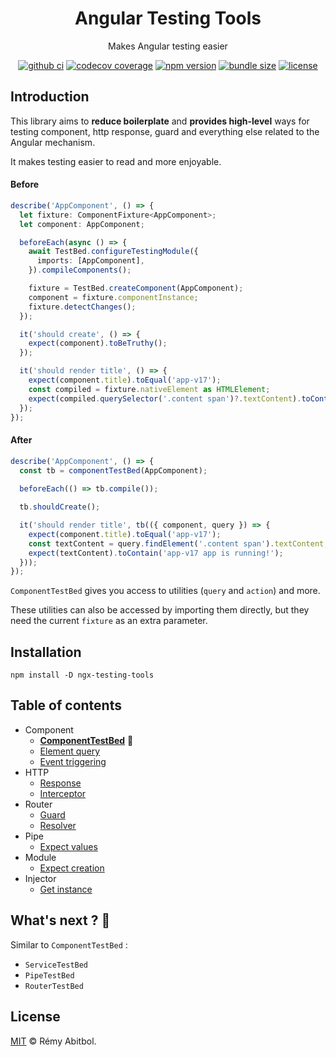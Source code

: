 <div align="center">
    <h1>Angular Testing Tools</h1>
    <p>Makes Angular testing easier</p>
</div> 

<div align="center">

[![github ci](https://img.shields.io/github/actions/workflow/status/remscodes/ngx-testing-tools/npm-ci.yml.svg?logo=github&label=CI&style=for-the-badge)](https://github.com/remscodes/ngx-testing-tools/actions/workflows/npm-ci.yml)
[![codecov coverage](https://img.shields.io/codecov/c/github/remscodes/ngx-testing-tools/main.svg?style=for-the-badge&logo=codecov)](https://codecov.io/gh/remscodes/ngx-testing-tools)
[![npm version](https://img.shields.io/npm/v/ngx-testing-tools.svg?style=for-the-badge&logo=npm)](https://www.npmjs.org/package/ngx-testing-tools)
[![bundle size](https://img.shields.io/bundlephobia/minzip/ngx-testing-tools.svg?style=for-the-badge)](https://bundlephobia.com/package/ngx-testing-tools)
[![license](https://img.shields.io/github/license/remscodes/ngx-testing-tools.svg?style=for-the-badge)](LICENSE)

</div>

## Introduction

This library aims to **reduce boilerplate** and **provides high-level** ways for testing component, http response, guard and everything else related to the Angular mechanism.

It makes testing easier to read and more enjoyable.

#### Before

```ts
describe('AppComponent', () => {
  let fixture: ComponentFixture<AppComponent>;
  let component: AppComponent;

  beforeEach(async () => {
    await TestBed.configureTestingModule({
      imports: [AppComponent],
    }).compileComponents();

    fixture = TestBed.createComponent(AppComponent);
    component = fixture.componentInstance;
    fixture.detectChanges();
  });

  it('should create', () => {
    expect(component).toBeTruthy();
  });

  it('should render title', () => {
    expect(component.title).toEqual('app-v17');
    const compiled = fixture.nativeElement as HTMLElement;
    expect(compiled.querySelector('.content span')?.textContent).toContain('app-v17 app is running!');
  });
});
```

#### After

```ts
describe('AppComponent', () => {
  const tb = componentTestBed(AppComponent);
  
  beforeEach(() => tb.compile());

  tb.shouldCreate();

  it('should render title', tb(({ component, query }) => {
    expect(component.title).toEqual('app-v17');
    const textContent = query.findElement('.content span').textContent;
    expect(textContent).toContain('app-v17 app is running!');
  }));
});
```

`ComponentTestBed` gives you access to utilities (`query` and `action`) and more.

These utilities can also be accessed by importing them directly, but they need the current `fixture` as an extra parameter.

## Installation

```shell
npm install -D ngx-testing-tools
```

## Table of contents

- Component
  - **[ComponentTestBed](docs/components/test-bed.md#componenttestbed)** 🤩
  - [Element query](docs/components/element.md#element-query)
  - [Event triggering](docs/components/event.md#event-triggering)
- HTTP
  - [Response](docs/http/controller.md#http-response)
  - [Interceptor](docs/http/interceptor.md#interceptors)
- Router
  - [Guard](docs/router/guard.md#guard)
  - [Resolver](docs/router/resolver.md#resolver)
- Pipe
  - [Expect values](docs/pipe.md#pipe)
- Module
  - [Expect creation](docs/module.md#module)
- Injector
  - [Get instance](docs/injector.md#injector)

## What's next ? 🤩

Similar to `ComponentTestBed` :
- `ServiceTestBed`
- `PipeTestBed`
- `RouterTestBed`

## License

[MIT](LICENSE) © Rémy Abitbol.
